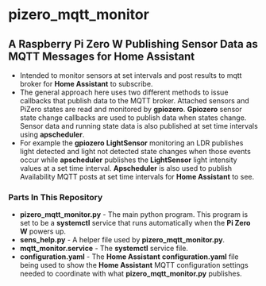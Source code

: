 # pizero_mqtt_monitor

## A Raspberry Pi Zero W Publishing Sensor Data as MQTT Messages for Home Assistant

* Intended to monitor sensors at set intervals and post results to mqtt broker for **Home Assistant** to subscribe.
* The general approach here uses two different methods to issue callbacks that publish data to the MQTT broker. Attached sensors and PiZero states are read and monitored by **gpiozero**. **Gpiozero** sensor state change callbacks are used to publish data when states change. Sensor data and running state data is also published at set time intervals using **apscheduler**.
* For example the **gpiozero** **LightSensor** monitoring an LDR publishes light detected and light not detected state changes when those events occur while **apscheduler** publishes the **LightSensor** light intensity values at a set time interval. **Apscheduler** is also used to publish Availability MQTT posts at set time intervals for **Home Assistant** to see.

### Parts In This Repository

* **pizero_mqtt_monitor.py** - The main python program. This program is set to be a **systemctl** service that runs automatically when the **Pi Zero W** powers up.
* **sens_help.py** - A helper file used by **pizero_mqtt_monitor.py**.
* **mqtt_monitor.service** - The **systemctl** service file.
* **configuration.yaml** - The **Home Assistant** **configuration.yaml** file being used to show the **Home Assistant** MQTT configuration settings needed to coordinate with what **pizero_mqtt_monitor.py** publishes.

